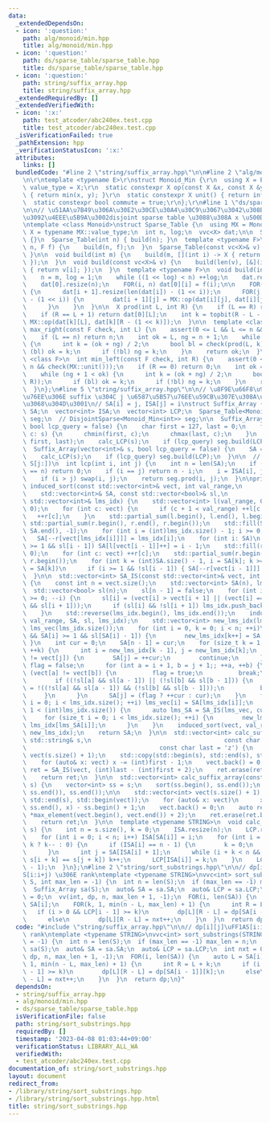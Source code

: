 ```yaml
---
data:
  _extendedDependsOn:
  - icon: ':question:'
    path: alg/monoid/min.hpp
    title: alg/monoid/min.hpp
  - icon: ':question:'
    path: ds/sparse_table/sparse_table.hpp
    title: ds/sparse_table/sparse_table.hpp
  - icon: ':question:'
    path: string/suffix_array.hpp
    title: string/suffix_array.hpp
  _extendedRequiredBy: []
  _extendedVerifiedWith:
  - icon: ':x:'
    path: test_atcoder/abc240ex.test.cpp
    title: test_atcoder/abc240ex.test.cpp
  _isVerificationFailed: true
  _pathExtension: hpp
  _verificationStatusIcon: ':x:'
  attributes:
    links: []
  bundledCode: "#line 2 \"string/suffix_array.hpp\"\n\n#line 2 \"alg/monoid/min.hpp\"\
    \n\r\ntemplate <typename E>\r\nstruct Monoid_Min {\r\n  using X = E;\r\n  using\
    \ value_type = X;\r\n  static constexpr X op(const X &x, const X &y) noexcept\
    \ { return min(x, y); }\r\n  static constexpr X unit() { return infty<E>; }\r\n\
    \  static constexpr bool commute = true;\r\n};\r\n#line 1 \"ds/sparse_table/sparse_table.hpp\"\
    \n\n// \u51AA\u7B49\u306A\u30E2\u30CE\u30A4\u30C9\u3067\u3042\u308B\u3053\u3068\
    \u3092\u4EEE\u5B9A\u3002disjoint sparse table \u3088\u308A x \u500D\u9AD8\u901F\
    \ntemplate <class Monoid>\nstruct Sparse_Table {\n  using MX = Monoid;\n  using\
    \ X = typename MX::value_type;\n  int n, log;\n  vvc<X> dat;\n\n  Sparse_Table()\
    \ {}\n  Sparse_Table(int n) { build(n); }\n  template <typename F>\n  Sparse_Table(int\
    \ n, F f) {\n    build(n, f);\n  }\n  Sparse_Table(const vc<X>& v) { build(v);\
    \ }\n\n  void build(int m) {\n    build(m, [](int i) -> X { return MX::unit();\
    \ });\n  }\n  void build(const vc<X>& v) {\n    build(len(v), [&](int i) -> X\
    \ { return v[i]; });\n  }\n  template <typename F>\n  void build(int m, F f) {\n\
    \    n = m, log = 1;\n    while ((1 << log) < n) ++log;\n    dat.resize(log);\n\
    \    dat[0].resize(n);\n    FOR(i, n) dat[0][i] = f(i);\n\n    FOR(i, log - 1)\
    \ {\n      dat[i + 1].resize(len(dat[i]) - (1 << i));\n      FOR(j, len(dat[i])\
    \ - (1 << i)) {\n        dat[i + 1][j] = MX::op(dat[i][j], dat[i][j + (1 << i)]);\n\
    \      }\n    }\n  }\n\n  X prod(int L, int R) {\n    if (L == R) return MX::unit();\n\
    \    if (R == L + 1) return dat[0][L];\n    int k = topbit(R - L - 1);\n    return\
    \ MX::op(dat[k][L], dat[k][R - (1 << k)]);\n  }\n\n  template <class F>\n  int\
    \ max_right(const F check, int L) {\n    assert(0 <= L && L <= n && check(MX::unit()));\n\
    \    if (L == n) return n;\n    int ok = L, ng = n + 1;\n    while (ok + 1 < ng)\
    \ {\n      int k = (ok + ng) / 2;\n      bool bl = check(prod(L, k));\n      if\
    \ (bl) ok = k;\n      if (!bl) ng = k;\n    }\n    return ok;\n  }\n\n  template\
    \ <class F>\n  int min_left(const F check, int R) {\n    assert(0 <= R && R <=\
    \ n && check(MX::unit()));\n    if (R == 0) return 0;\n    int ok = R, ng = -1;\n\
    \    while (ng + 1 < ok) {\n      int k = (ok + ng) / 2;\n      bool bl = check(prod(k,\
    \ R));\n      if (bl) ok = k;\n      if (!bl) ng = k;\n    }\n    return ok;\n\
    \  }\n};\n#line 5 \"string/suffix_array.hpp\"\n\n// \u8F9E\u66F8\u9806 i \u756A\
    \u76EE\u306E suffix \u304C j \u6587\u5B57\u76EE\u59CB\u307E\u308A\u3067\u3042\u308B\
    \u3068\u304D\u3001\n// SA[i] = j, ISA[j] = i\nstruct Suffix_Array {\n  vector<int>\
    \ SA;\n  vector<int> ISA;\n  vector<int> LCP;\n  Sparse_Table<Monoid_Min<int>>\
    \ seg;\n  // DisjointSparse<Monoid_Min<int>> seg;\n\n  Suffix_Array(string& s,\
    \ bool lcp_query = false) {\n    char first = 127, last = 0;\n    for (auto&&\
    \ c: s) {\n      chmin(first, c);\n      chmax(last, c);\n    }\n    SA = calc_suffix_array(s,\
    \ first, last);\n    calc_LCP(s);\n    if (lcp_query) seg.build(LCP);\n  }\n\n\
    \  Suffix_Array(vector<int>& s, bool lcp_query = false) {\n    SA = calc_suffix_array(s);\n\
    \    calc_LCP(s);\n    if (lcp_query) seg.build(LCP);\n  }\n\n  // lcp(S[i:],\
    \ S[j:])\n  int lcp(int i, int j) {\n    int n = len(SA);\n    if (i == n || j\
    \ == n) return 0;\n    if (i == j) return n - i;\n    i = ISA[i], j = ISA[j];\n\
    \    if (i > j) swap(i, j);\n    return seg.prod(i, j);\n  }\n\nprivate:\n  void\
    \ induced_sort(const std::vector<int>& vect, int val_range,\n                \
    \    std::vector<int>& SA, const std::vector<bool>& sl,\n                    const\
    \ std::vector<int>& lms_idx) {\n    std::vector<int> l(val_range, 0), r(val_range,\
    \ 0);\n    for (int c: vect) {\n      if (c + 1 < val_range) ++l[c + 1];\n   \
    \   ++r[c];\n    }\n    std::partial_sum(l.begin(), l.end(), l.begin());\n   \
    \ std::partial_sum(r.begin(), r.end(), r.begin());\n    std::fill(SA.begin(),\
    \ SA.end(), -1);\n    for (int i = (int)lms_idx.size() - 1; i >= 0; --i)\n   \
    \   SA[--r[vect[lms_idx[i]]]] = lms_idx[i];\n    for (int i: SA)\n      if (i\
    \ >= 1 && sl[i - 1]) SA[l[vect[i - 1]]++] = i - 1;\n    std::fill(r.begin(), r.end(),\
    \ 0);\n    for (int c: vect) ++r[c];\n    std::partial_sum(r.begin(), r.end(),\
    \ r.begin());\n    for (int k = (int)SA.size() - 1, i = SA[k]; k >= 1; --k, i\
    \ = SA[k])\n      if (i >= 1 && !sl[i - 1]) { SA[--r[vect[i - 1]]] = i - 1; }\n\
    \  }\n\n  std::vector<int> SA_IS(const std::vector<int>& vect, int val_range)\
    \ {\n    const int n = vect.size();\n    std::vector<int> SA(n), lms_idx;\n  \
    \  std::vector<bool> sl(n);\n    sl[n - 1] = false;\n    for (int i = n - 2; i\
    \ >= 0; --i) {\n      sl[i] = (vect[i] > vect[i + 1] || (vect[i] == vect[i + 1]\
    \ && sl[i + 1]));\n      if (sl[i] && !sl[i + 1]) lms_idx.push_back(i + 1);\n\
    \    }\n    std::reverse(lms_idx.begin(), lms_idx.end());\n    induced_sort(vect,\
    \ val_range, SA, sl, lms_idx);\n    std::vector<int> new_lms_idx(lms_idx.size()),\
    \ lms_vec(lms_idx.size());\n    for (int i = 0, k = 0; i < n; ++i)\n      if (!sl[SA[i]]\
    \ && SA[i] >= 1 && sl[SA[i] - 1]) {\n        new_lms_idx[k++] = SA[i];\n     \
    \ }\n    int cur = 0;\n    SA[n - 1] = cur;\n    for (size_t k = 1; k < new_lms_idx.size();\
    \ ++k) {\n      int i = new_lms_idx[k - 1], j = new_lms_idx[k];\n      if (vect[i]\
    \ != vect[j]) {\n        SA[j] = ++cur;\n        continue;\n      }\n      bool\
    \ flag = false;\n      for (int a = i + 1, b = j + 1;; ++a, ++b) {\n        if\
    \ (vect[a] != vect[b]) {\n          flag = true;\n          break;\n        }\n\
    \        if ((!sl[a] && sl[a - 1]) || (!sl[b] && sl[b - 1])) {\n          flag\
    \ = !((!sl[a] && sl[a - 1]) && (!sl[b] && sl[b - 1]));\n          break;\n   \
    \     }\n      }\n      SA[j] = (flag ? ++cur : cur);\n    }\n    for (size_t\
    \ i = 0; i < lms_idx.size(); ++i) lms_vec[i] = SA[lms_idx[i]];\n    if (cur +\
    \ 1 < (int)lms_idx.size()) {\n      auto lms_SA = SA_IS(lms_vec, cur + 1);\n \
    \     for (size_t i = 0; i < lms_idx.size(); ++i) {\n        new_lms_idx[i] =\
    \ lms_idx[lms_SA[i]];\n      }\n    }\n    induced_sort(vect, val_range, SA, sl,\
    \ new_lms_idx);\n    return SA;\n  }\n\n  std::vector<int> calc_suffix_array(const\
    \ std::string& s,\n                                     const char first = 'a',\n\
    \                                     const char last = 'z') {\n    std::vector<int>\
    \ vect(s.size() + 1);\n    std::copy(std::begin(s), std::end(s), std::begin(vect));\n\
    \    for (auto& x: vect) x -= (int)first - 1;\n    vect.back() = 0;\n    auto\
    \ ret = SA_IS(vect, (int)last - (int)first + 2);\n    ret.erase(ret.begin());\n\
    \    return ret;\n  }\n\n  std::vector<int> calc_suffix_array(const vector<int>&\
    \ s) {\n    vector<int> ss = s;\n    sort(ss.begin(), ss.end());\n    ss.erase(unique(ss.begin(),\
    \ ss.end()), ss.end());\n\n    std::vector<int> vect(s.size() + 1);\n    std::copy(std::begin(s),\
    \ std::end(s), std::begin(vect));\n    for (auto& x: vect)\n      x = lower_bound(ss.begin(),\
    \ ss.end(), x) - ss.begin() + 1;\n    vect.back() = 0;\n    auto ret = SA_IS(vect,\
    \ *max_element(vect.begin(), vect.end()) + 2);\n    ret.erase(ret.begin());\n\
    \    return ret;\n  }\n\n  template <typename STRING>\n  void calc_LCP(const STRING&\
    \ s) {\n    int n = s.size(), k = 0;\n    ISA.resize(n);\n    LCP.resize(n);\n\
    \    for (int i = 0; i < n; i++) ISA[SA[i]] = i;\n    for (int i = 0; i < n; i++,\
    \ k ? k-- : 0) {\n      if (ISA[i] == n - 1) {\n        k = 0;\n        continue;\n\
    \      }\n      int j = SA[ISA[i] + 1];\n      while (i + k < n && j + k < n &&\
    \ s[i + k] == s[j + k]) k++;\n      LCP[ISA[i]] = k;\n    }\n    LCP.resize(n\
    \ - 1);\n  }\n};\n#line 2 \"string/sort_substrings.hpp\"\n\n// dp[i][j]\uFF1A\
    S[i:i+j) \u306E rank\ntemplate <typename STRING>\nvvc<int> sort_substrings(STRING&\
    \ S, int max_len = -1) {\n  int n = len(S);\n  if (max_len == -1) max_len = n;\n\
    \  Suffix_Array sa(S);\n  auto& SA = sa.SA;\n  auto& LCP = sa.LCP;\n  int nxt\
    \ = 0;\n  vv(int, dp, n, max_len + 1, -1);\n  FOR(i, len(SA)) {\n    auto L =\
    \ SA[i];\n    FOR(k, 1, min(n - L, max_len) + 1) {\n      int R = L + k;\n   \
    \   if (i > 0 && LCP[i - 1] >= k)\n        dp[L][R - L] = dp[SA[i - 1]][k];\n\
    \      else\n        dp[L][R - L] = nxt++;\n    }\n  }\n  return dp;\n}\n"
  code: "#include \"string/suffix_array.hpp\"\n\n// dp[i][j]\uFF1AS[i:i+j) \u306E\
    \ rank\ntemplate <typename STRING>\nvvc<int> sort_substrings(STRING& S, int max_len\
    \ = -1) {\n  int n = len(S);\n  if (max_len == -1) max_len = n;\n  Suffix_Array\
    \ sa(S);\n  auto& SA = sa.SA;\n  auto& LCP = sa.LCP;\n  int nxt = 0;\n  vv(int,\
    \ dp, n, max_len + 1, -1);\n  FOR(i, len(SA)) {\n    auto L = SA[i];\n    FOR(k,\
    \ 1, min(n - L, max_len) + 1) {\n      int R = L + k;\n      if (i > 0 && LCP[i\
    \ - 1] >= k)\n        dp[L][R - L] = dp[SA[i - 1]][k];\n      else\n        dp[L][R\
    \ - L] = nxt++;\n    }\n  }\n  return dp;\n}"
  dependsOn:
  - string/suffix_array.hpp
  - alg/monoid/min.hpp
  - ds/sparse_table/sparse_table.hpp
  isVerificationFile: false
  path: string/sort_substrings.hpp
  requiredBy: []
  timestamp: '2023-04-08 01:03:44+09:00'
  verificationStatus: LIBRARY_ALL_WA
  verifiedWith:
  - test_atcoder/abc240ex.test.cpp
documentation_of: string/sort_substrings.hpp
layout: document
redirect_from:
- /library/string/sort_substrings.hpp
- /library/string/sort_substrings.hpp.html
title: string/sort_substrings.hpp
---
```

